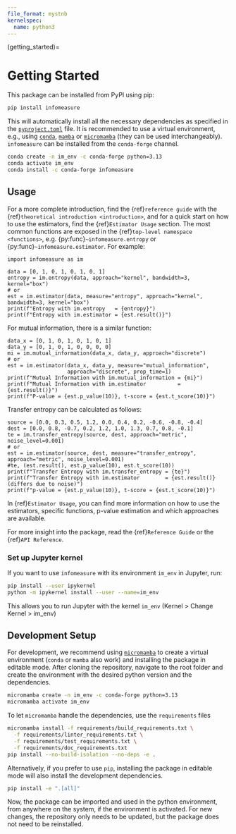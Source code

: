 ```yaml
---
file_format: mystnb
kernelspec:
  name: python3
---
```

(getting_started)=
# Getting Started

This package can be installed from PyPI using pip:

```bash
pip install infomeasure
```

This will automatically install all the necessary dependencies as specified in the
[`pyproject.toml`](https://github.com/cbueth/infomeasure/blob/main/pyproject.toml) file.
It is recommended to use a virtual environment, e.g., using
[`conda`](https://conda.io/projects/conda/en/latest),
[`mamba`](https://mamba.readthedocs.io/en/latest) or
[`micromamba`](https://mamba.readthedocs.io/en/latest/user_guide/micromamba.html)
(they can be used interchangeably).
`infomeasure` can be installed from the `conda-forge` channel.

```bash
conda create -n im_env -c conda-forge python=3.13
conda activate im_env
conda install -c conda-forge infomeasure
```

## Usage

For a more complete introduction, find the {ref}`reference guide` with
the {ref}`theoretical introduction <introduction>`, and
for a quick start on how to use the estimators,
find the {ref}`Estimator Usage` section.
The most common functions are exposed in the {ref}`top-level namespace <functions>`,
e.g. {py:func}`~infomeasure.entropy` or {py:func}`~infomeasure.estimator`.
For example:

```{code-cell}
import infomeasure as im

data = [0, 1, 0, 1, 0, 1, 0, 1]
entropy = im.entropy(data, approach="kernel", bandwidth=3, kernel="box")
# or
est = im.estimator(data, measure="entropy", approach="kernel", bandwidth=3, kernel="box")
print(f"Entropy with im.entropy   = {entropy}")
print(f"Entropy with im.estimator = {est.result()}")
```

For mutual information, there is a similar function:

```{code-cell}
data_x = [0, 1, 0, 1, 0, 1, 0, 1]
data_y = [0, 1, 0, 1, 0, 0, 0, 0]
mi = im.mutual_information(data_x, data_y, approach="discrete")
# or
est = im.estimator(data_x, data_y, measure="mutual_information",
                   approach="discrete", prop_time=1)
print(f"Mutual Information with im.mutual_information = {mi}")
print(f"Mutual Information with im.estimator          = {est.result()}")
print(f"P-value = {est.p_value(10)}, t-score = {est.t_score(10)}")
```

Transfer entropy can be calculated as follows:

```{code-cell}
source = [0.0, 0.3, 0.5, 1.2, 0.0, 0.4, 0.2, -0.6, -0.8, -0.4]
dest = [0.0, 0.8, -0.7, 0.2, 1.2, 1.0, 1.3, 0.7, 0.8, -0.1]
te = im.transfer_entropy(source, dest, approach="metric", noise_level=0.001)
# or
est = im.estimator(source, dest, measure="transfer_entropy", approach="metric", noise_level=0.001)
#te, (est.result(), est.p_value(10), est.t_score(10))
print(f"Transfer Entropy with im.transfer_entropy = {te}")
print(f"Transfer Entropy with im.estimator        = {est.result()} (differs due to noise)")
print(f"p-value = {est.p_value(10)}, t-score = {est.t_score(10)}")
```

In {ref}`Estimator Usage`, you can find more information on how to use the estimators, specific functions, p-value estimation and which approaches are available.

For more insight into the package, read the {ref}`Reference Guide`
or the {ref}`API Reference`.


### Set up Jupyter kernel

If you want to use `infomeasure` with its environment `im_env` in Jupyter, run:

```bash
pip install --user ipykernel
python -m ipykernel install --user --name=im_env
```

This allows you to run Jupyter with the kernel `im_env` (Kernel > Change Kernel >
im_env)


## Development Setup

For development, we recommend using [`micromamba`](https://mamba.readthedocs.io/en/latest/user_guide/micromamba.html)
to create a virtual environment (`conda` or `mamba` also work)
and installing the package in editable mode.
After cloning the repository, navigate to the root folder and
create the environment with the desired python version and the dependencies.

```bash
micromamba create -n im_env -c conda-forge python=3.13
micromamba activate im_env
```

To let `micromamba` handle the dependencies, use the `requirements` files

```bash
micromamba install -f requirements/build_requirements.txt \
  -f requirements/linter_requirements.txt \
  -f requirements/test_requirements.txt \
  -f requirements/doc_requirements.txt
pip install --no-build-isolation --no-deps -e .
```

Alternatively, if you prefer to use `pip`, installing the package in editable mode will
also install the
development dependencies.

```bash
pip install -e ".[all]"
```

Now, the package can be imported and used in the python environment, from anywhere on
the system, if the environment is activated.
For new changes, the repository only needs to be updated, but the package does not need
to be reinstalled.
